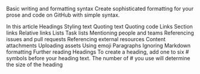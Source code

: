 Basic writing and formatting syntax
Create sophisticated formatting for your prose and code on GitHub with simple syntax.

In this article
Headings
Styling text
Quoting text
Quoting code
Links
Section links
Relative links
Lists
Task lists
Mentioning people and teams
Referencing issues and pull requests
Referencing external resources
Content attachments
Uploading assets
Using emoji
Paragraphs
Ignoring Markdown formatting
Further reading
Headings
To create a heading, add one to six # symbols before your heading text. The number of # you use will determine the size of the heading 
